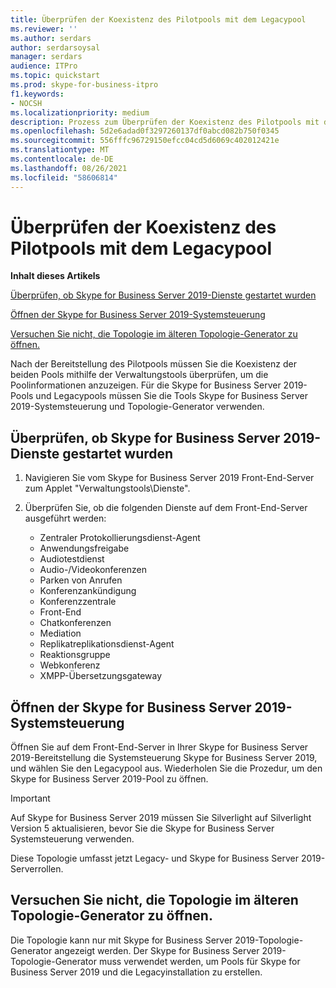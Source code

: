 ```yaml
---
title: Überprüfen der Koexistenz des Pilotpools mit dem Legacypool
ms.reviewer: ''
ms.author: serdars
author: serdarsoysal
manager: serdars
audience: ITPro
ms.topic: quickstart
ms.prod: skype-for-business-itpro
f1.keywords:
- NOCSH
ms.localizationpriority: medium
description: Prozess zum Überprüfen der Koexistenz des Pilotpools mit dem Legacypool.
ms.openlocfilehash: 5d2e6adad0f3297260137df0abcd082b750f0345
ms.sourcegitcommit: 556fffc96729150efcc04cd5d6069c402012421e
ms.translationtype: MT
ms.contentlocale: de-DE
ms.lasthandoff: 08/26/2021
ms.locfileid: "58606814"
---
```

# <a name="verify-pilot-pool-coexistence-with-legacy-pool"></a>Überprüfen der Koexistenz des Pilotpools mit dem Legacypool

 **Inhalt dieses Artikels**
  
[Überprüfen, ob Skype for Business Server 2019-Dienste gestartet wurden](#sectionSection0)
  
[Öffnen der Skype for Business Server 2019-Systemsteuerung](#sectionSection1)
  
[Versuchen Sie nicht, die Topologie im älteren Topologie-Generator zu öffnen.](#sectionSection2)
  
Nach der Bereitstellung des Pilotpools müssen Sie die Koexistenz der beiden Pools mithilfe der Verwaltungstools überprüfen, um die Poolinformationen anzuzeigen. Für die Skype for Business Server 2019-Pools und Legacypools müssen Sie die Tools Skype for Business Server 2019-Systemsteuerung und Topologie-Generator verwenden. 
  
## <a name="verify-that-skype-for-business-server-2019-services-have-started"></a>Überprüfen, ob Skype for Business Server 2019-Dienste gestartet wurden
<a name="sectionSection0"> </a>

1. Navigieren Sie vom Skype for Business Server 2019 Front-End-Server zum Applet "Verwaltungstools\Dienste".
    
2. Überprüfen Sie, ob die folgenden Dienste auf dem Front-End-Server ausgeführt werden:

    - Zentraler Protokollierungsdienst-Agent
    - Anwendungsfreigabe
    - Audiotestdienst
    - Audio-/Videokonferenzen
    - Parken von Anrufen
    - Konferenzankündigung
    - Konferenzzentrale
    - Front-End
    - Chatkonferenzen
    - Mediation
    - Replikatreplikationsdienst-Agent
    - Reaktionsgruppe
    - Webkonferenz
    - XMPP-Übersetzungsgateway

  
## <a name="open-the-skype-for-business-server-2019-control-panel"></a>Öffnen der Skype for Business Server 2019-Systemsteuerung
<a name="sectionSection1"> </a>

Öffnen Sie auf dem Front-End-Server in Ihrer Skype for Business Server 2019-Bereitstellung die Systemsteuerung Skype for Business Server 2019, und wählen Sie den Legacypool aus. Wiederholen Sie die Prozedur, um den Skype for Business Server 2019-Pool zu öffnen.
  
> [!IMPORTANT]
> Auf Skype for Business Server 2019 müssen Sie Silverlight auf Silverlight Version 5 aktualisieren, bevor Sie die Skype for Business Server Systemsteuerung verwenden. 
  
Diese Topologie umfasst jetzt Legacy- und Skype for Business Server 2019-Serverrollen. 

  
## <a name="dont-attempt-to-open-the-topology-in-the-legacy-topology-builder"></a>Versuchen Sie nicht, die Topologie im älteren Topologie-Generator zu öffnen.
<a name="sectionSection2"> </a>

Die Topologie kann nur mit Skype for Business Server 2019-Topologie-Generator angezeigt werden. Der Skype for Business Server 2019-Topologie-Generator muss verwendet werden, um Pools für Skype for Business Server 2019 und die Legacyinstallation zu erstellen.

  

